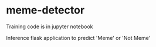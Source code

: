 # meme-detector



Training code is in jupyter notebook

Inference flask application to predict 'Meme' or 'Not Meme'

